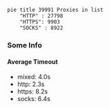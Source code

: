 
```mermaid
pie title 39991 Proxies in list
    "HTTP" : 27798
    "HTTPS": 9903
    "SOCKS" : 8922
```

### Some Info
#### Average Timeout

- mixed: 4.0s
- http: 2.3s
- https: 8.2s
- socks: 6.4s